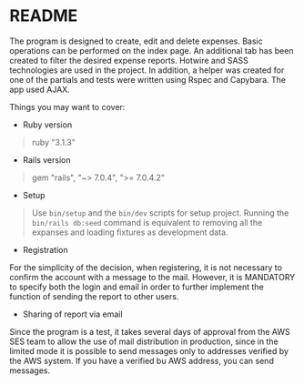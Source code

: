 # README

The program is designed to create, edit and delete expenses. Basic operations can be performed on the index page.
An additional tab has been created to filter the desired expense reports. Hotwire and SASS technologies are used in the project.
In addition, a helper was created for one of the partials and tests were written using Rspec and Capybara.
The app used AJAX.

Things you may want to cover:

* Ruby version

> ruby "3.1.3"

* Rails version

> gem "rails", "~> 7.0.4", ">= 7.0.4.2"

* Setup

> Use `bin/setup` and the `bin/dev` scripts for setup project.
> Running the `bin/rails db:seed` command is equivalent to removing all the expanses and loading fixtures as development data.

* Registration

For the simplicity of the decision, when registering, it is not necessary to confirm the account with a message to the mail.
However, it is MANDATORY to specify both the login and email in order to further implement the function of sending the report to other users.

* Sharing of report via email

Since the program is a test, it takes several days of approval from the AWS SES team to allow the use of mail distribution in production,
since in the limited mode it is possible to send messages only to addresses verified by the AWS system.
If you have a verified bu AWS address, you can send messages.
